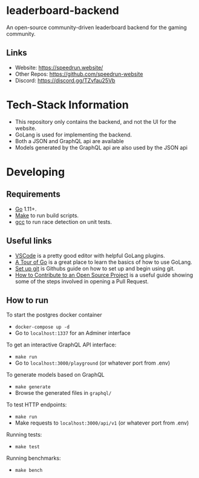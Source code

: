 # leaderboard-backend
An open-source community-driven leaderboard backend for the gaming community.

## Links
- Website: https://speedrun.website/
- Other Repos: https://github.com/speedrun-website
- Discord: https://discord.gg/TZvfau25Vb

# Tech-Stack Information
- This repository only contains the backend, and not the UI for the website.
- GoLang is used for implementing the backend.
- Both a JSON and GraphQL api are available
- Models generated by the GraphQL api are also used by the JSON api

# Developing
## Requirements
- [Go](https://golang.org/doc/install) 1.11+.
- [Make](https://www.gnu.org/software/make/) to run build scripts.
- [gcc](https://gcc.gnu.org/) to run race detection on unit tests.

## Useful links
- [VSCode](https://code.visualstudio.com/download) is a pretty good editor with helpful GoLang plugins.
- [A Tour of Go](https://tour.golang.org/welcome/1) is a great place to learn the basics of how to use GoLang.
- [Set up git](https://docs.github.com/en/get-started/quickstart/set-up-git) is Githubs guide on how to set up and begin using git.
- [How to Contribute to an Open Source Project](https://opensource.guide/how-to-contribute/#opening-a-pull-request) is a useful guide showing some of the steps involved in opening a Pull Request.

## How to run
To start the postgres docker container
- `docker-compose up -d`
- Go to `localhost:1337` for an Adminer interface

To get an interactive GraphQL API interface:
- `make run`
- Go to `localhost:3000/playground` (or whatever port from .env)

To generate models based on GraphQL
- `make generate`
- Browse the generated files in `graphql/`

To test HTTP endpoints:
- `make run`
- Make requests to `localhost:3000/api/v1` (or whatever port from .env)

Running tests:
- `make test`

Running benchmarks:
- `make bench`
